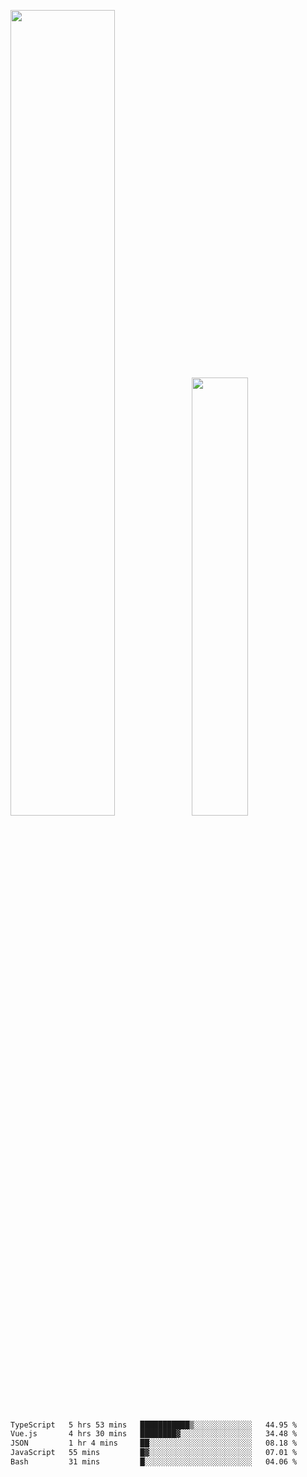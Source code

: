 <img align="" width="57.5%" src="https://github-readme-stats.vercel.app/api?username=Dream4ever&hide_title=true&hide_border=true&count_private=true&show_icons=true&include_all_commits=true&line_height=21" /><img align="" width="42.4%" src="https://github-readme-stats.vercel.app/api/top-langs/?username=Dream4ever&hide_title=true&count_private=true&show_icons=true&langs_count=6&hide_border=true&layout=compact" />

<!--START_SECTION:waka-->

```txt
TypeScript   5 hrs 53 mins   ███████████▒░░░░░░░░░░░░░   44.95 %
Vue.js       4 hrs 30 mins   ████████▓░░░░░░░░░░░░░░░░   34.48 %
JSON         1 hr 4 mins     ██░░░░░░░░░░░░░░░░░░░░░░░   08.18 %
JavaScript   55 mins         █▓░░░░░░░░░░░░░░░░░░░░░░░   07.01 %
Bash         31 mins         █░░░░░░░░░░░░░░░░░░░░░░░░   04.06 %
```

<!--END_SECTION:waka-->
